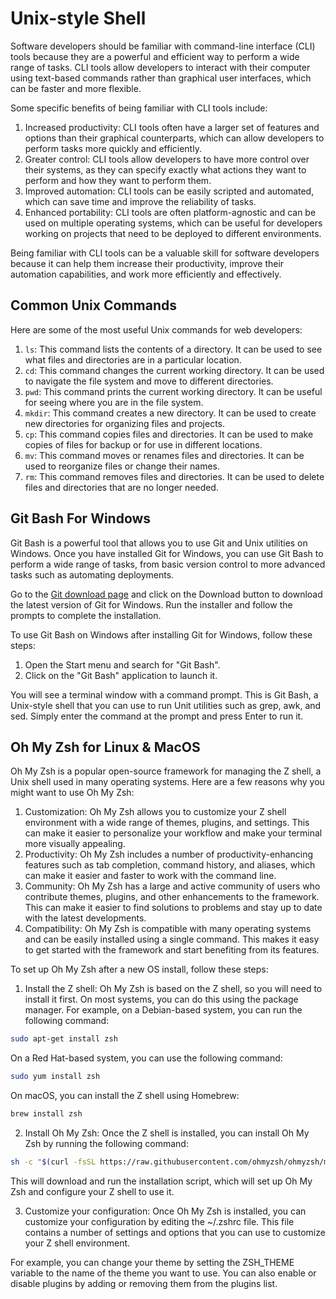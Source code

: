 # Unix-style Shell

Software developers should be familiar with command-line interface (CLI) tools because they are a powerful and efficient way to perform a wide range of tasks. CLI tools allow developers to interact with their computer using text-based commands rather than graphical user interfaces, which can be faster and more flexible.

Some specific benefits of being familiar with CLI tools include:

1. Increased productivity: CLI tools often have a larger set of features and options than their graphical counterparts, which can allow developers to perform tasks more quickly and efficiently.
2. Greater control: CLI tools allow developers to have more control over their systems, as they can specify exactly what actions they want to perform and how they want to perform them.
3. Improved automation: CLI tools can be easily scripted and automated, which can save time and improve the reliability of tasks.
4. Enhanced portability: CLI tools are often platform-agnostic and can be used on multiple operating systems, which can be useful for developers working on projects that need to be deployed to different environments.

Being familiar with CLI tools can be a valuable skill for software developers because it can help them increase their productivity, improve their automation capabilities, and work more efficiently and effectively.

## Common Unix Commands

Here are some of the most useful Unix commands for web developers:

1. `ls`: This command lists the contents of a directory. It can be used to see what files and directories are in a particular location.
2. `cd`: This command changes the current working directory. It can be used to navigate the file system and move to different directories.
3. `pwd`: This command prints the current working directory. It can be useful for seeing where you are in the file system.
4. `mkdir`: This command creates a new directory. It can be used to create new directories for organizing files and projects.
5. `cp`: This command copies files and directories. It can be used to make copies of files for backup or for use in different locations.
6. `mv`: This command moves or renames files and directories. It can be used to reorganize files or change their names.
7. `rm`: This command removes files and directories. It can be used to delete files and directories that are no longer needed.

## Git Bash For Windows

Git Bash is a powerful tool that allows you to use Git and Unix utilities on Windows. Once you have installed Git for Windows, you can use Git Bash to perform a wide range of tasks, from basic version control to more advanced tasks such as automating deployments.

Go to the [Git download page](https://git-scm.com/download/win) and click on the Download button to download the latest version of Git for Windows. Run the installer and follow the prompts to complete the installation.

To use Git Bash on Windows after installing Git for Windows, follow these steps:

1. Open the Start menu and search for "Git Bash".
2. Click on the "Git Bash" application to launch it.

You will see a terminal window with a command prompt. This is Git Bash, a Unix-style shell that you can use to run Unit utilities such as grep, awk, and sed. Simply enter the command at the prompt and press Enter to run it.

## Oh My Zsh for Linux & MacOS

Oh My Zsh is a popular open-source framework for managing the Z shell, a Unix shell used in many operating systems. Here are a few reasons why you might want to use Oh My Zsh:

1. Customization: Oh My Zsh allows you to customize your Z shell environment with a wide range of themes, plugins, and settings. This can make it easier to personalize your workflow and make your terminal more visually appealing.
2. Productivity: Oh My Zsh includes a number of productivity-enhancing features such as tab completion, command history, and aliases, which can make it easier and faster to work with the command line.
3. Community: Oh My Zsh has a large and active community of users who contribute themes, plugins, and other enhancements to the framework. This can make it easier to find solutions to problems and stay up to date with the latest developments.
4. Compatibility: Oh My Zsh is compatible with many operating systems and can be easily installed using a single command. This makes it easy to get started with the framework and start benefiting from its features.

To set up Oh My Zsh after a new OS install, follow these steps:

1. Install the Z shell:
   Oh My Zsh is based on the Z shell, so you will need to install it first. On most systems, you can do this using the package manager. For example, on a Debian-based system, you can run the following command:

```bash
sudo apt-get install zsh
```

On a Red Hat-based system, you can use the following command:

```bash
sudo yum install zsh
```

On macOS, you can install the Z shell using Homebrew:

```bash
brew install zsh
```

2. Install Oh My Zsh:
   Once the Z shell is installed, you can install Oh My Zsh by running the following command:

```bash
sh -c "$(curl -fsSL https://raw.githubusercontent.com/ohmyzsh/ohmyzsh/master/tools/install.sh)"
```

This will download and run the installation script, which will set up Oh My Zsh and configure your Z shell to use it.

3. Customize your configuration:
   Once Oh My Zsh is installed, you can customize your configuration by editing the ~/.zshrc file. This file contains a number of settings and options that you can use to customize your Z shell environment.

For example, you can change your theme by setting the ZSH_THEME variable to the name of the theme you want to use. You can also enable or disable plugins by adding or removing them from the plugins list.
